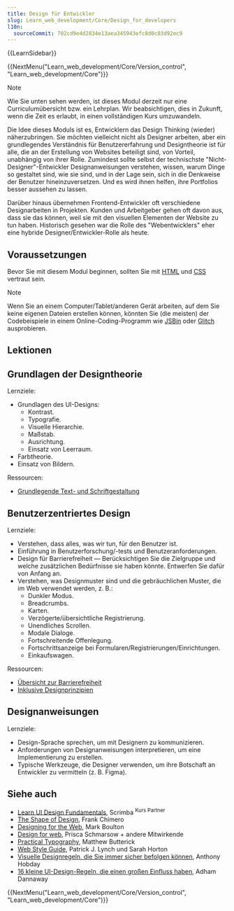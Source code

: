 ```yaml
---
title: Design für Entwickler
slug: Learn_web_development/Core/Design_for_developers
l10n:
  sourceCommit: 702cd9e4d2834e13aea345943efc8d0c03d92ec9
---
```


{{LearnSidebar}}

{{NextMenu("Learn_web_development/Core/Version_control", "Learn_web_development/Core")}}

> [!NOTE]
> Wie Sie unten sehen werden, ist dieses Modul derzeit nur eine Curriculumübersicht bzw. ein Lehrplan. Wir beabsichtigen, dies in Zukunft, wenn die Zeit es erlaubt, in einen vollständigen Kurs umzuwandeln.

Die Idee dieses Moduls ist es, Entwicklern das Design Thinking (wieder) näherzubringen. Sie möchten vielleicht nicht als Designer arbeiten, aber ein grundlegendes Verständnis für Benutzererfahrung und Designtheorie ist für alle, die an der Erstellung von Websites beteiligt sind, von Vorteil, unabhängig von ihrer Rolle. Zumindest sollte selbst der technischste "Nicht-Designer"-Entwickler Designanweisungen verstehen, wissen, warum Dinge so gestaltet sind, wie sie sind, und in der Lage sein, sich in die Denkweise der Benutzer hineinzuversetzen. Und es wird ihnen helfen, ihre Portfolios besser aussehen zu lassen.

Darüber hinaus übernehmen Frontend-Entwickler oft verschiedene Designarbeiten in Projekten. Kunden und Arbeitgeber gehen oft davon aus, dass sie das können, weil sie mit den visuellen Elementen der Website zu tun haben. Historisch gesehen war die Rolle des "Webentwicklers" eher eine hybride Designer/Entwickler-Rolle als heute.

## Voraussetzungen

Bevor Sie mit diesem Modul beginnen, sollten Sie mit [HTML](/de/docs/Learn_web_development/Core/Structuring_content) und [CSS](/de/docs/Learn_web_development/Core/Styling_basics) vertraut sein.

> [!NOTE]
> Wenn Sie an einem Computer/Tablet/anderen Gerät arbeiten, auf dem Sie keine eigenen Dateien erstellen können, könnten Sie (die meisten) der Codebeispiele in einem Online-Coding-Programm wie [JSBin](https://jsbin.com/) oder [Glitch](https://glitch.com/) ausprobieren.

## Lektionen

## Grundlagen der Designtheorie

Lernziele:

- Grundlagen des UI-Designs:
  - Kontrast.
  - Typografie.
  - Visuelle Hierarchie.
  - Maßstab.
  - Ausrichtung.
  - Einsatz von Leerraum.
- Farbtheorie.
- Einsatz von Bildern.

Ressourcen:

- [Grundlegende Text- und Schriftgestaltung](/de/docs/Learn_web_development/Core/Text_styling/Fundamentals)

## Benutzerzentriertes Design

Lernziele:

- Verstehen, dass alles, was wir tun, für den Benutzer ist.
- Einführung in Benutzerforschung/-tests und Benutzeranforderungen.
- Design für Barrierefreiheit — Berücksichtigen Sie die Zielgruppe und welche zusätzlichen Bedürfnisse sie haben könnte. Entwerfen Sie dafür von Anfang an.
- Verstehen, was Designmuster sind und die gebräuchlichen Muster, die im Web verwendet werden, z. B.:
  - Dunkler Modus.
  - Breadcrumbs.
  - Karten.
  - Verzögerte/übersichtliche Registrierung.
  - Unendliches Scrollen.
  - Modale Dialoge.
  - Fortschreitende Offenlegung.
  - Fortschrittsanzeige bei Formularen/Registrierungen/Einrichtungen.
  - Einkaufswagen.

Ressourcen:

- [Übersicht zur Barrierefreiheit](/de/docs/Learn_web_development/Core/Accessibility)
- [Inklusive Designprinzipien](https://inclusivedesignprinciples.info/)

## Designanweisungen

Lernziele:

- Design-Sprache sprechen, um mit Designern zu kommunizieren.
- Anforderungen von Designanweisungen interpretieren, um eine Implementierung zu erstellen.
- Typische Werkzeuge, die Designer verwenden, um ihre Botschaft an Entwickler zu vermitteln (z. B. Figma).

## Siehe auch

- [Learn UI Design Fundamentals](https://scrimba.com/intro-to-ui-design-fundamentals-c0q?via=mdn), Scrimba <sup>Kurs Partner</sup>
- [The Shape of Design](https://shapeofdesignbook.com/chapters/00-introduction/), Frank Chimero
- [Designing for the Web](https://designingfortheweb.co.uk/), Mark Boulton
- [Design for web](https://designforweb.org/), Prisca Schmarsow + andere Mitwirkende
- [Practical Typography](https://practicaltypography.com/), Matthew Butterick
- [Web Style Guide](https://webstyleguide.com/), Patrick J. Lynch und Sarah Horton
- [Visuelle Designregeln, die Sie immer sicher befolgen können](https://anthonyhobday.com/sideprojects/saferules/), Anthony Hobday
- [16 kleine UI-Design-Regeln, die einen großen Einfluss haben](https://www.adhamdannaway.com/blog/ui-design/ui-design-tips), Adham Dannaway

{{NextMenu("Learn_web_development/Core/Version_control", "Learn_web_development/Core")}}
